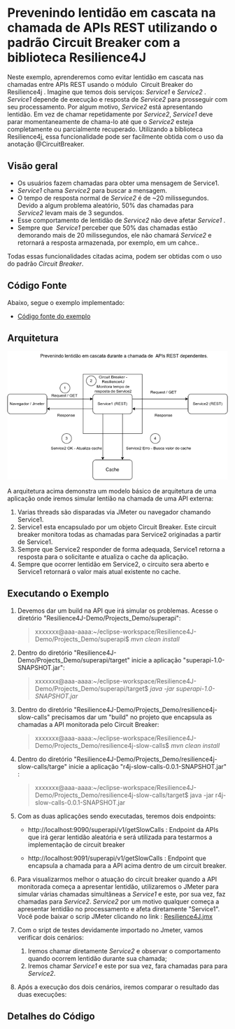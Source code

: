 # Prevenindo lentidão em cascata na chamada de APIs REST utilizando o padrão Circuit Breaker com a biblioteca Resilience4J

Neste exemplo, aprenderemos como evitar lentidão em cascata nas chamadas entre APIs REST usando o módulo  Circuit Breaker do Resilience4j .
Imagine que temos dois serviços: *Service1* e *Service2* .  *Service1* depende de execução e resposta de *Service2* para prosseguir com seu processamento.
Por algum motivo, *Service2* está apresentando lentidão. Em vez de chamar repetidamente por *Service2*, *Service1* deve parar momentaneamente de chama-lo até que o *Service2* esteja completamente ou parcialmente recuperado.
Utilizando a biblioteca Resilience4j, essa funcionalidade pode ser facilmente obtida com o uso da anotação @CircuitBreaker.

## Visão geral

* Os usuários fazem chamadas para obter uma mensagem  de Service1.
* *Service1* chama *Service2* para buscar a mensagem.
* O tempo de resposta normal de *Service2* é de ~20 milissegundos. Devido a algum problema aleatório, 50% das chamadas para *Service2* levam mais de 3 segundos.
* Esse comportamento de lentidão de *Service2* não deve afetar *Service1* .
* Sempre que  *Service1* perceber que 50% das chamadas estão demorando mais de 20 milissegundos, ele não chamará *Service2* e retornará a resposta armazenada, por exemplo, em um cahce..

Todas essas funcionalidades citadas acima, podem ser obtidas com o uso do padrão *Circuit Breaker*.

## Código Fonte
Abaixo, segue o exemplo implementado:

* [Código fonte do exemplo](https://github.com/andrepreis/Resilience4J-Demo/tree/main/Projects_Demo/resilience4j-slow-calls)

## Arquitetura

![Arquitetura do exemplo](./img/CB-RF4-SC.png)

A arquitetura acima demonstra um modelo  básico de arquitetura de uma aplicação onde iremos simular lentião na chamada de uma API externa:

1. Varias threads são disparadas via JMeter ou navegador chamando Service1.
2. Service1 esta encapsulado por um objeto Circuit Breaker. Este circuit breaker monitora todas as chamadas para Service2 originadas a partir de Service1.
3. Sempre que Service2 responder de forma adequada, Service1 retorna a resposta para o solicitante e atualiza o cache da aplicação.
4. Sempre que ocorrer lentidão em Service2, o circuito sera aberto e Service1 retornará o valor mais atual existente no cache.


## Executando o Exemplo

1. Devemos dar um build na API que irá simular os problemas. Acesse o diretório "Resilience4J-Demo/Projects_Demo/superapi":

	 > xxxxxxx@aaa-aaaa:~/eclipse-workspace/Resilience4J-Demo/Projects_Demo/superapi$ *mvn clean install*

2. Dentro do diretório "Resilience4J-Demo/Projects_Demo/superapi/target" inicie a aplicação "superapi-1.0-SNAPSHOT.jar":
	
	>	xxxxxxx@aaa-aaaa:~/eclipse-workspace/Resilience4J-Demo/Projects_Demo/superapi/target$ *java -jar superapi-1.0-SNAPSHOT.jar* 


3. Dentro do diretório "Resilience4J-Demo/Projects_Demo/resilience4j-slow-calls" precisamos dar um "build" no projeto que encapsula as chamadas a API monitorada pelo Circuit Breaker:

	 > xxxxxxx@aaa-aaaa:~/eclipse-workspace/Resilience4J-Demo/Projects_Demo/resilience4j-slow-calls$ *mvn clean install*

4. Dentro do diretório "Resilience4J-Demo/Projects_Demo/resilience4j-slow-calls/targe" inicie a aplicação "r4j-slow-calls-0.0.1-SNAPSHOT.jar" :
	
	>	xxxxxxx@aaa-aaaa:~/eclipse-workspace/Resilience4J-Demo/Projects_Demo/resilience4j-slow-calls/target$ java -jar r4j-slow-calls-0.0.1-SNAPSHOT.jar 
	
5. Com as duas aplicações sendo executadas, teremos dois endpoints:

	* http://localhost:9090/superapi/v1/getSlowCalls : Endpoint da APIs que irá gerar lentidão aleatória e será utilizada para testarmos a implementação de circuit breaker
	
	* http://localhost:9091/superapi/v1/getSlowCalls : Endpoint que encapsula a chamada para a API acima dentro de um circuit breaker.
	
6. Para visualizarmos melhor o atuação do circuit breaker quando a API monitorada começa a apresentar lentidão, utilizaremos o JMeter para simular várias chamadas simultâneas a *Service1* e este, por sua vez, faz chamadas para *Service2*. *Service2* por um motivo qualquer começa a apresentar lentidão no processamento e afeta diretamente "Service1". Você pode baixar o scrip JMeter clicando no link : [Resilience4J.jmx](https://github.com/andrepreis/Resilience4J-Demo/tree/main/Projects_Demo/Resilience4J.jmx)

7. Com o sript de testes devidamente importado no Jmeter, vamos verificar dois cenários:

	1. Iremos chamar  diretamente *Service2* e observar o comportamento quando ocorrem lentidão durante sua chamada;
	2. Iremos chamar *Service1* e este por sua vez, fara chamadas para para *Service2*.
	
8. Após a execução dos dois cenários, iremos  comparar o resultado das duas execuções:


## Detalhes do Código
